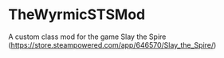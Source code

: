 # TheWyrmicSTSMod

A custom class mod for the game Slay the Spire (https://store.steampowered.com/app/646570/Slay_the_Spire/)
